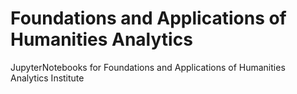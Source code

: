 # Foundations and Applications of Humanities Analytics

JupyterNotebooks for Foundations and Applications of Humanities Analytics Institute
